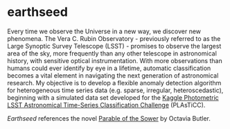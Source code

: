 # earthseed

Every time we observe the Universe in a new way, we discover new phenomena. The Vera C. Rubin Observatory - previously referred to as the Large Synoptic Survey Telescope (LSST) - promises to observe the largest area of the sky, more frequently than any other telescope in astronomical history, with sensitive optical instrumentation. With more observations than humans could ever identify by eye in a lifetime, automatic classification becomes a vital element in navigating the next generation of astronomical research. My objective is to develop a flexible anomaly detection algorithm for heterogeneous time series data (e.g. sparse, irregular, heteroscedastic), beginning with a simulated data set developed for the [Kaggle Photometric LSST Astronomical Time-Series Classification Challenge](https://www.kaggle.com/c/PLAsTiCC-2018) (PLAsTiCC). 

*Earthseed* references the novel [Parable of the Sower](https://en.wikipedia.org/wiki/Parable_of_the_Sower_(novel)) by Octavia Butler.
